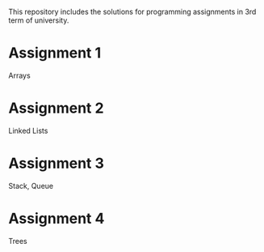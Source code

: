 This repository includes the solutions for programming assignments in 3rd term of university.

# Assignment 1
Arrays

# Assignment 2
Linked Lists

# Assignment 3
Stack, Queue

# Assignment 4
Trees
